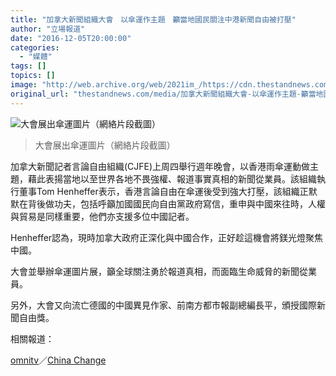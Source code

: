 ```yaml
---
title: "加拿大新聞組織大會　以傘運作主題　籲當地國民關注中港新聞自由被打壓"
author: "立場報道"
date: "2016-12-05T20:00:00"
categories:
  - "媒體"
tags: []
topics: []
image: "http://web.archive.org/web/2021im_/https://cdn.thestandnews.com/media/photos/cache/cap_Hu8YP_1200x0.png"
original_url: "thestandnews.com/media/加拿大新聞組織大會-以傘運作主題-籲當地國民關注中港新聞自由被打壓"
---
```

![大會展出傘運圖片（網絡片段截圖）](http://web.archive.org/web/2021im_/https://cdn.thestandnews.com/media/photos/cache/cap_Hu8YP_1200x0.png)

> 大會展出傘運圖片（網絡片段截圖）

加拿大新聞記者言論自由組織(CJFE)上周四舉行週年晚會，以香港雨傘運動做主題，藉此表揚當地以至世界各地不畏強權、報道事實真相的新聞從業員。該組織執行董事Tom Henheffer表示，香港言論自由在傘運後受到強大打壓，該組織正默默在背後做功夫，包括呼籲加國國民向自由黨政府寫信，重申與中國來往時，人權與貿易是同樣重要，他們亦支援多位中國記者。

Henheffer認為，現時加拿大政府正深化與中國合作，正好趁這機會將鎂光燈聚焦中國。

大會並舉辦傘運圖片展，籲全球關注勇於報道真相，而面臨生命威脅的新聞從業員。

另外，大會又向流亡德國的中國異見作家、前南方都市報副總編長平，頒授國際新聞自由獎。

相關報道：

[omnitv](http://web.archive.org/web/20210628094216/http://www.omnitv.ca/on/yue-can/videos/5231608153001/)／[China Change](http://web.archive.org/web/20210628094216/https://chinachange.org/2016/12/04/speech-is-freedom-itself-chang-pings-acceptance-speech-for-the-cjfe-2016-international-press-freedom-award/)